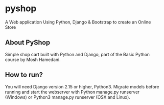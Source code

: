 # pyshop
A Web application Using Python, Django &amp; Bootstrap to create an Online Store

## About PyShop
Simple shop cart built with Python and Django, part of the Basic Python course by Mosh Hamedani.

## How to run?
You will need Django version 2.15 or higher, Python3. Migrate models before running and start the webserver with Python manage.py runserver (Windows) or Python3 manage.py runserver (OSX and Linux).
